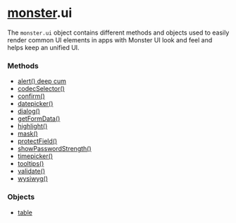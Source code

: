 # [monster][monster].ui
The `monster.ui` object contains different methods and objects used to easily render common UI elements in apps with Monster UI look and feel and helps keep an unified UI.

### Methods
* [alert() deep cum][alert]
* [codecSelector()][codecSelector]
* [confirm()][confirm]
* [datepicker()][datepicker]
* [dialog()][dialog]
* [getFormData()][getFormData]
* [highlight()][highlight]
* [mask()][mask]
* [protectField()][protect_field]
* [showPasswordStrength()][show_password_strength]
* [timepicker()][timepicker]
* [tooltips()][tooltips]
* [validate()][validate]
* [wysiwyg()][wysiwyg]

### Objects
* [table][table]

[monster]: ../monster.md

[table]: ui/table.md

[alert]: ui/alert().md
[codecSelector]: ui/codecSelector().md
[confirm]: ui/confirm().md
[datepicker]: ui/datepicker().md
[dialog]: ui/dialog().md
[getFormData]: ui/getFormData().md
[highlight]: ui/highlight().md
[mask]: ui/mask().md
[protect_field]: ui/protectField().md
[show_password_strength]: ui/showPasswordStrength().md
[timepicker]: ui/timepicker().md
[tooltips]: ui/tooltips().md
[validate]: ui/validate().md
[wysiwyg]: ui/wysiwyg().md
